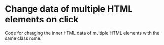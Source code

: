 # Change data of multiple HTML elements on click

Code for changing the inner HTML data of multiple HTML elements with the same class name.
